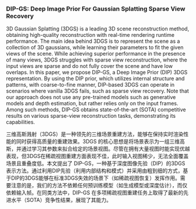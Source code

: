 ### DIP-GS: Deep Image Prior For Gaussian Splatting Sparse View Recovery

3D Gaussian Splatting (3DGS) is a leading 3D scene reconstruction method, obtaining high-quality reconstruction with real-time rendering runtime performance. The main idea behind 3DGS is to represent the scene as a collection of 3D gaussians, while learning their parameters to fit the given views of the scene. While achieving superior performance in the presence of many views, 3DGS struggles with sparse view reconstruction, where the input views are sparse and do not fully cover the scene and have low overlaps. In this paper, we propose DIP-GS, a Deep Image Prior (DIP) 3DGS representation. By using the DIP prior, which utilizes internal structure and patterns, with coarse-to-fine manner, DIP-based 3DGS can operate in scenarios where vanilla 3DGS fails, such as sparse view recovery. Note that our approach does not use any pre-trained models such as generative models and depth estimation, but rather relies only on the input frames. Among such methods, DIP-GS obtains state-of-the-art (SOTA) competitive results on various sparse-view reconstruction tasks, demonstrating its capabilities.

三维高斯溅射（3DGS）是一种领先的三维场景重建方法，能够在保持实时渲染性能的同时获得高质量的重建效果。3DGS 的核心思想是将场景表示为一组三维高斯，并通过学习其参数来拟合给定的场景视图。尽管在拥有大量视图时能实现优越表现，但3DGS在稀疏视图重建方面表现不佳，此时输入视图稀少，无法全面覆盖场景且重叠度低。本文提出了 DIP-GS，一种基于深度图像先验（DIP）的3DGS表示方法。通过利用DIP先验（利用内部结构和模式）并采用由粗到细的方式，基于DIP的3DGS能够在标准3DGS失效的场景下（如稀疏视图恢复）发挥作用。需要注意的是，我们的方法不依赖任何预训练模型（如生成模型或深度估计），而仅依赖输入帧。在同类方法中，DIP-GS 在多项稀疏视图重建任务上取得了最新的先进水平（SOTA）竞争性结果，展现了其能力。
